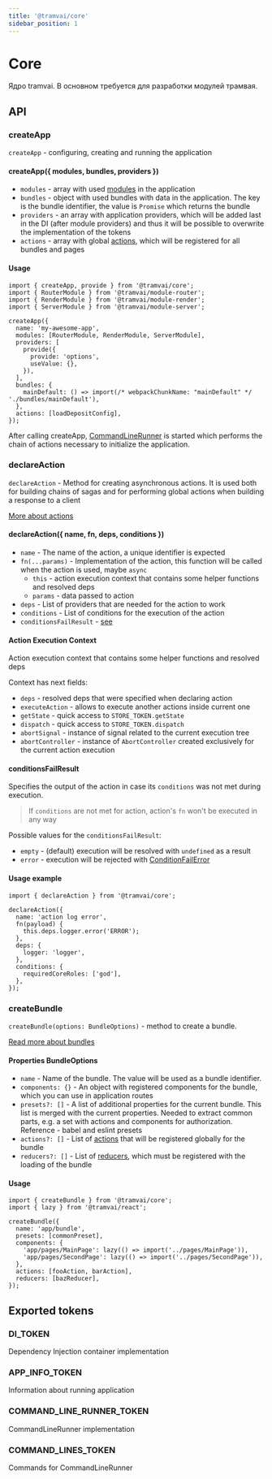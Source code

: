 ```yaml
---
title: '@tramvai/core'
sidebar_position: 1
---
```


# Core

Ядро tramvai. В основном требуется для разработки модулей трамвая.

## API

### createApp


`createApp` - configuring, creating and running the application

#### createApp({ modules, bundles, providers })

- `modules` - array with used [modules](concepts/module.md) in the application
- `bundles` - object with used bundles with data in the application. The key is the bundle identifier, the value is `Promise` which returns the bundle
- `providers` - an array with application providers, which will be added last in the DI (after module providers) and thus it will be possible to overwrite the implementation of the tokens
- `actions` - array with global [actions](concepts/action.md), which will be registered for all bundles and pages

#### Usage

```tsx
import { createApp, provide } from '@tramvai/core';
import { RouterModule } from '@tramvai/module-router';
import { RenderModule } from '@tramvai/module-render';
import { ServerModule } from '@tramvai/module-server';

createApp({
  name: 'my-awesome-app',
  modules: [RouterModule, RenderModule, ServerModule],
  providers: [
    provide({
      provide: 'options',
      useValue: {},
    }),
  ],
  bundles: {
    mainDefault: () => import(/* webpackChunkName: "mainDefault" */ './bundles/mainDefault'),
  },
  actions: [loadDepositConfig],
});
```

After calling createApp, [СommandLineRunner](concepts/command-line-runner.md) is started which performs the chain of actions necessary to initialize the application.

### declareAction

`declareAction` - Method for creating asynchronous actions. It is used both for building chains of sagas and for performing global actions when building a response to a client

[More about actions](concepts/action.md)

#### declareAction({ name, fn, deps, conditions })

- `name` - The name of the action, a unique identifier is expected
- `fn(...params)` - Implementation of the action, this function will be called when the action is used, maybe `async`
  - `this` - action execution context that contains some helper functions and resolved deps
  - `params` - data passed to action
- `deps` - List of providers that are needed for the action to work
- `conditions` - List of conditions for the execution of the action
- `conditionsFailResult` - [see](#conditionsfailresult)

#### Action Execution Context

Action execution context that contains some helper functions and resolved deps

Context has next fields:
- `deps` - resolved deps that were specified when declaring action
- `executeAction` - allows to execute another actions inside current one
- `getState` - quick access to `STORE_TOKEN.getState`
- `dispatch` - quick access to `STORE_TOKEN.dispatch`
- `abortSignal` - instance of signal related to the current execution tree
- `abortController` - instance of `AbortController` created exclusively for the current action execution

#### conditionsFailResult

Specifies the output of the action in case its `conditions` was not met during execution.

> If `conditions` are not met for action, action's `fn` won't be executed in any way

Possible values for the `conditionsFailResult`:
- `empty` - (default) execution will be resolved with `undefined` as a result
- `error` - execution will be rejected with [ConditionFailError](references/libs/errors.md#conditionfailerror)


#### Usage example

```tsx
import { declareAction } from '@tramvai/core';

declareAction({
  name: 'action log error',
  fn(payload) {
    this.deps.logger.error('ERROR');
  },
  deps: {
    logger: 'logger',
  },
  conditions: {
    requiredCoreRoles: ['god'],
  },
});
```

### createBundle

`createBundle(options: BundleOptions)` - method to create a bundle.

[Read more about bundles](concepts/bundle.md)

#### Properties BundleOptions

- `name` - Name of the bundle. The value will be used as a bundle identifier.
- `components: {}` - An object with registered components for the bundle, which you can use in application routes
- `presets?: []` - A list of additional properties for the current bundle. This list is merged with the current properties. Needed to extract common parts, e.g. a set with actions and components for authorization. Reference - babel and eslint presets
- `actions?: []` - List of [actions](concepts/action.md) that will be registered globally for the bundle
- `reducers?: []` - List of [reducers](03-features/08-state-management.md#reducer), which must be registered with the loading of the bundle

#### Usage

```tsx
import { createBundle } from '@tramvai/core';
import { lazy } from '@tramvai/react';

createBundle({
  name: 'app/bundle',
  presets: [commonPreset],
  components: {
    'app/pages/MainPage': lazy(() => import('../pages/MainPage')),
    'app/pages/SecondPage': lazy(() => import('../pages/SecondPage')),
  },
  actions: [fooAction, barAction],
  reducers: [bazReducer],
});
```

## Exported tokens

### DI_TOKEN

Dependency Injection container implementation

### APP_INFO_TOKEN

Information about running application

### COMMAND_LINE_RUNNER_TOKEN

CommandLineRunner implementation

### COMMAND_LINES_TOKEN

Commands for CommandLineRunner
